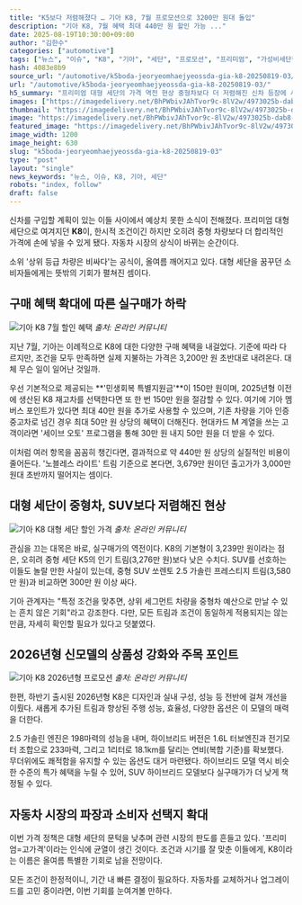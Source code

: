 ```yaml
---
title: "K5보다 저렴해졌다 … 기아 K8, 7월 프로모션으로 3200만 원대 돌입"
description: "기아 K8, 7월 혜택 최대 440만 원 할인 가능 ..."
date: 2025-08-19T10:30:00+09:00
author: "김한수"
categories: ["automotive"]
tags: ["뉴스", "이슈", "K8", "기아", "세단", "프로모션", "프리미엄", "가성비세단혁명", "재고차특가인사이트"]
hash: 4083e8b9
source_url: "/automotive/k5boda-jeoryeomhaejyeossda-gia-k8-20250819-03/"
url: "/automotive/k5boda-jeoryeomhaejyeossda-gia-k8-20250819-03/"
h5_summary: "프리미엄 대형 세단의 가격 역전 현상 중형차보다 더 저렴해진 신차 등장에 시장이 들썩"
images: ["https://imagedelivery.net/BhPWbivJAhTvor9c-8lV2w/4973025b-dab8-45a8-04c0-c77789dde600/public", "https://imagedelivery.net/BhPWbivJAhTvor9c-8lV2w/8440632b-8126-464f-f9f6-b25e4805ea00/public", "https://imagedelivery.net/BhPWbivJAhTvor9c-8lV2w/562ee0d8-d584-422c-a295-4fe6a71fb300/public", "https://imagedelivery.net/BhPWbivJAhTvor9c-8lV2w/462f3997-8993-4b39-c6f4-6b44d7b15500/public"]
thumbnail: "https://imagedelivery.net/BhPWbivJAhTvor9c-8lV2w/4973025b-dab8-45a8-04c0-c77789dde600/public"
image: "https://imagedelivery.net/BhPWbivJAhTvor9c-8lV2w/4973025b-dab8-45a8-04c0-c77789dde600/public"
featured_image: "https://imagedelivery.net/BhPWbivJAhTvor9c-8lV2w/4973025b-dab8-45a8-04c0-c77789dde600/public"
image_width: 1200
image_height: 630
slug: "k5boda-jeoryeomhaejyeossda-gia-k8-20250819-03"
type: "post"
layout: "single"
news_keywords: "뉴스, 이슈, K8, 기아, 세단"
robots: "index, follow"
draft: false
---
```


신차를 구입할 계획이 있는 이들 사이에서 예상치 못한 소식이 전해졌다. 프리미엄 대형 세단으로 여겨지던 **K8**이, 한시적 조건이긴 하지만 오히려 중형 차량보다 더 합리적인 가격에 손에 넣을 수 있게 됐다. 자동차 시장의 상식이 바뀌는 순간이다.

소위 '상위 등급 차량은 비싸다'는 공식이, 올여름 깨어지고 있다. 대형 세단을 꿈꾸던 소비자들에게는 뜻밖의 기회가 펼쳐진 셈이다.

## 구매 혜택 확대에 따른 실구매가 하락

![기아 K8 7월 할인 혜택](https://imagedelivery.net/BhPWbivJAhTvor9c-8lV2w/562ee0d8-d584-422c-a295-4fe6a71fb300/public)
*출처: 온라인 커뮤니티*


지난 7월, 기아는 이례적으로 K8에 대한 다양한 구매 혜택을 내걸었다. 기준에 따라 다르지만, 조건을 모두 만족하면 실제 지불하는 가격은 3,200만 원 초반대로 내려온다. 대체 무슨 일이 일어난 것일까.

우선 기본적으로 제공되는 **'민생회복 특별지원금'**이 150만 원이며, 2025년형 이전에 생산된 K8 재고차를 선택한다면 또 한 번 150만 원을 절감할 수 있다. 여기에 기아 멤버스 포인트가 있다면 최대 40만 원을 추가로 사용할 수 있으며, 기존 차량을 기아 인증 중고차로 넘긴 경우 최대 50만 원 상당의 혜택이 더해진다. 현대카드 M 계열을 쓰는 고객이라면 '세이브 오토' 프로그램을 통해 30만 원 내지 50만 원을 더 받을 수 있다.

이처럼 여러 항목을 꼼꼼히 챙긴다면, 결과적으로 약 440만 원 상당의 실질적인 비용이 줄어든다. '노블레스 라이트' 트림 기준으로 본다면, 3,679만 원이던 출고가가 3,000만 원대 초반까지 떨어지는 셈이다.

## 대형 세단이 중형차, SUV보다 저렴해진 현상

![기아 K8 대형 세단 할인 가격](https://imagedelivery.net/BhPWbivJAhTvor9c-8lV2w/462f3997-8993-4b39-c6f4-6b44d7b15500/public)
*출처: 온라인 커뮤니티*


관심을 끄는 대목은 바로, 실구매가의 역전이다. K8의 기본형이 3,239만 원이라는 점은, 오히려 중형 세단 K5의 인기 트림(3,276만 원)보다 낮은 수치다. SUV를 선호하는 이들도 놀랄 만한 사실이 있는데, 중형 SUV 쏘렌토 2.5 가솔린 프레스티지 트림(3,580만 원)과 비교하면 300만 원 이상 싸다.

기아 관계자는 "특정 조건을 맞추면, 상위 세그먼트 차량을 중형차 예산으로 만날 수 있는 흔치 않은 기회"라고 강조한다. 다만, 모든 트림과 조건이 동일하게 적용되지는 않는 만큼, 자세히 확인할 필요가 있다고 덧붙였다.

## 2026년형 신모델의 상품성 강화와 주목 포인트

![기아 K8 2026년형 프로모션](https://imagedelivery.net/BhPWbivJAhTvor9c-8lV2w/8440632b-8126-464f-f9f6-b25e4805ea00/public)
*출처: 온라인 커뮤니티*


한편, 하반기 출시된 2026년형 K8은 디자인과 실내 구성, 성능 등 전반에 걸쳐 개선을 이뤘다. 새롭게 추가된 트림과 향상된 주행 성능, 효율성, 다양한 옵션은 이 모델의 매력을 더한다.

2.5 가솔린 엔진은 198마력의 성능을 내며, 하이브리드 버전은 1.6L 터보엔진과 전기모터 조합으로 233마력, 그리고 1리터로 18.1km를 달리는 연비(복합 기준)를 확보했다. 무더위에도 쾌적함을 유지할 수 있는 옵션도 대거 마련됐다. 하이브리드 모델 역시 비슷한 수준의 특가 혜택을 누릴 수 있어, SUV 하이브리드 모델보다 실구매가가 더 낮게 책정될 수 있다.

## 자동차 시장의 파장과 소비자 선택지 확대

이번 가격 정책은 대형 세단의 문턱을 낮추며 관련 시장의 판도를 흔들고 있다. '프리미엄=고가격'이라는 인식에 균열이 생긴 것이다. 조건과 시기를 잘 맞춘 이들에게, K8이라는 이름은 올여름 특별한 기회로 남을 전망이다.

모든 조건이 한정적이니, 기간 내 빠른 결정이 필요하다. 자동차를 교체하거나 업그레이드를 고민 중이라면, 이번 기회를 눈여겨볼 만하다.